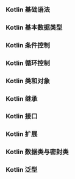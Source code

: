 ### Kotlin 基础语法
### Kotlin 基本数据类型
### Kotlin 条件控制
### Kotlin 循环控制
### Kotlin 类和对象
### Kotlin 继承
### Kotlin 接口
### Kotlin 扩展
### Kotlin 数据类与密封类
### Kotlin 泛型